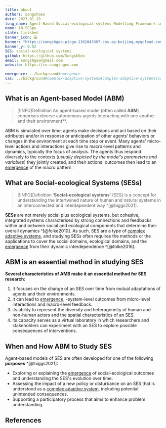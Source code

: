 ```yaml
---
title: about
authors: SongshGeo
date: 2023-01-10
long_name: Agent-Based Social-ecological systems Modelling Framework in Python
name: AB-SESpy
state: finished
banner_icon: 💻
banner: "https://songshgeo-picgo-1302043007.cos.ap-beijing.myqcloud.com/uPic/abses_github_repo.svg"
banner_y: 0.52
SES: social-ecological systems
github: https://github.com/SongshGeo
email: songshgeo@gmail.com
website: https://cv.songshgeo.com

emergence: ../background#emergence
cas: ../background#complex-adaptive-systems#complex-adaptive-systems(cas)
---
```

## What is an Agent-based Model (ABM)

> [!INFO]Definition
> An agent-based model (often called **ABM**) comprises diverse autonomous agents interacting with one another and their environment**.

ABM is simulated over time: agents make decisions and act based on their attributes and/or in response or anticipation of other agents’ behaviors or changes in the environment at each time step or event. Many agents' micro-level actions and interactions give rise to macro-level patterns and dynamics, typically the focus of analysis. The agents thus respond diversely to the contexts (*usually depicted by the model's parameters and variables*) they jointly created, and their actions' outcomes then lead to an [emergence] of the macro pattern.

## What are Social-ecological Systems (SESs)

> [!INFO]Definition
> ‘**Social-ecological systems**’ (SES) is a concept for understanding the intertwined nature of human and natural systems in an interconnected and interdependent way ^[@biggs2021].

**SESs** are not merely social plus ecological systems, but cohesive, integrated systems characterised by strong connections and feedbacks within and between social and ecological components that determine their overall dynamics ^[@folke2010]. As such, SES are a type of [complex adaptive systems]({{cas}}), and studying SESs often requires the methods or the applications to cover the social domains, ecological domains, and the [emergence] from their dynamic interdependence ^[@folke2016].

## ABM is an essential method in studying SES

**Several characteristics of AMB make it an essential method for SES research:**

1. It focuses on the change of an SES over time from mutual adaptations of agents and their environments.
2. It can lead to [emergence], -system-level outcomes from micro-level interactions and macro-level feedback.
3. its ability to represent the diversity and heterogeneity of human and non-human actors and the spatial characteristics of an SES.
4. its capacity serves as a virtual laboratory in which researchers and stakeholders can experiment with an SES to explore possible consequences of interventions.

## When and How ABM to Study SES

Agent-based models of SES are often developed for one of the following **purposes** ^[@biggs2021]:

- Exploring or explaining the [emergence] of social-ecological outcomes and understanding the SES's evolution over time.
- Assessing the impact of a new policy or disturbance on an SES that is understood as a [complex adaptive system], including potential unintended consequences.
- Supporting a participatory process that aims to enhance problem understanding.

## References


<!-- links -->
  [emergence]: concepts/emergence.md
  [complex adaptive system]: concepts/complex_adaptive_systems.md
